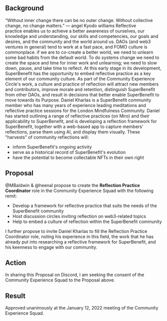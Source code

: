 ## Background
“Without inner change there can be no outer change. Without collective change, no change matters.”
— angel Kyodo williams
Reflective practice enables us to achieve a better awareness of ourselves, our knowledge and understanding, our skills and competencies, our goals and desires, and the community and the world around us.
DAOs (and web3 ventures in general) tend to work at a fast pace, and FOMO culture is commonplace. if we are to co-create a better world, we need to unlearn some bad habits from the default world. To do systems change we need to create the space and time for inner work and unlearning; we need to slow down, pause, and take time to reflect.
At this early stage in its development, SuperBenefit has the opportunity to embed reflective practice as a key element of our community culture. As part of the Community Experience Circle's work, a culture and practice of reflection will attract new members and contributors, improve morale and retention, distinguish SuperBenefit from other DAOs, and result in decisions that better enable SuperBenefit to move towards its Purpose.
Daniel Kharlas is a SuperBenefit community member who has many years of experience leading meditations and reflective practice sessions for the London Mindfulness Community. Daniel has started outlining a range of reflective practices (on Miro) and their applicability to SuperBenefit, and is developing a reflection framework for SuperBenefit, together with a web-based app to capture members' reflections, parse them using AI, and display them visually. These "harvests" of community reflections will:
- inform SuperBenefit's ongoing activity
- serve as a historical record of SuperBenefit's evolution
- have the potential to become collectable NFTs in their own right

## Proposal
@MBaldwin & @heenal propose to create the **Reflection Practice Coordinator** role in the Community Experience Squad with the following remit:
-  Develop a framework for reflective practice that suits the needs of the SuperBenefit community 
- Host discussion circles inviting reflection on web3-related topics
- Help to embed a culture of reflection within the SuperBenefit community

I further propose to invite Daniel Kharlas to fill the Reflection Practice Coordinator role, noting his experience in this field, the work that he has already put into researching a reflective framework for SuperBenefit, and his keenness to engage with our community.
## Action
In sharing this Proposal on Discord, I am seeking the consent of the Community Experience Squad to the Proposal above.
## Result
Approved unanimously at the January 12, 2022 meeting of the Community Experience Squad.
